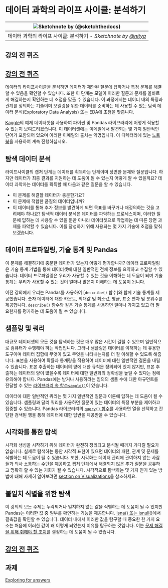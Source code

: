 # 데이터 과학의 라이프 사이클: 분석하기

|![ Sketchnote by [(@sketchthedocs)](https://sketchthedocs.dev) ](../../sketchnotes/15-Analyzing.png)|
|:---:|
| 데이터 과학의 라이프 사이클: 분석하기 - _Sketchnote by [@nitya](https://twitter.com/nitya)_ |

## 강의 전 퀴즈

## [강의 전 퀴즈](https://red-water-0103e7a0f.azurestaticapps.net/quiz/28)

데이터의 라이프사이클을 분석하면 데이터가 제안된 질문에 답하거나 특정 문제를 해결할 수 있음을 확인할 수 있습니다. 또한 이 단계는 모델이 이러한 질문과 문제를 올바르게 해결하는지 확인하는 데 초점을 맞출 수 있습니다. 이 과정에서는 데이터 내의 특징과 관계를 정의하는 기술이며 모델링을 위한 데이터를 준비하는 데 사용할 수 있는 탐색 데이터 분석(Exploratory Data Analysis) 또는 EDA에 초점을 맞춥니다.

 [Kaggle](https://www.kaggle.com/balaka18/email-spam-classification-dataset-csv/version/1)의 예제 데이터셋을 사용하여 파이썬 및 Pandas 라이브러리에 어떻게 적용할 수 있는지 보여드리겠습니다. 이 데이터셋에는 이메일에서 발견되는 몇 가지 일반적인 단어가 포함되어 있으며 이러한 이메일의 출처는 익명입니다. 이 디렉터리에 있는 [노트북](notebook.ipynb)을 사용하여 계속 진행하십시오.

## 탐색 데이터 분석

라이프사이클의 캡처 단계는 데이터를 획득하는 단계이며 당면한 문제와 질문입니다. 하지만 데이터가 최종 결과를 지원하는 데 도움이 될 수 있는지 어떻게 알 수 있을까요?
데이터 과학자는 데이터를 획득할 때 다음과 같은 질문을 할 수 있습니다.
- 이 문제를 해결할 데이터가 충분한가요?
- 이 문제에 적합한 품질의 데이터입니까?
- 이 데이터를 통해 추가 정보를 발견하게 되면 목표를 바꾸거나 재정의하는 것을 고려해야 하나요?
탐색적 데이터 분석은 데이터를 파악하는 프로세스이며, 이러한 질문에 답하는 데 사용할 수 있을 뿐만 아니라 데이터셋으로 작업하는 데 따른 당면 과제를 파악할 수 있습니다. 이를 달성하기 위해 사용되는 몇 가지 기술에 초점을 맞춰보겠습니다.

## 데이터 프로파일링, 기술 통계 및 Pandas
이 문제를 해결하기에 충분한 데이터가 있는지 어떻게 평가합니까? 데이터 프로파일링은 기술 통계 기법을 통해 데이터셋에 대한 일반적인 전체 정보를 요약하고 수집할 수 있습니다. 데이터 프로파일링은 우리가 사용할 수 있는 것을 이해하는 데 도움이 되며 기술 통계는 우리가 사용할 수 있는 것이 얼마나 많은지 이해하는 데 도움이 됩니다.

이전 강의에서 우리는 Pandas를 사용하여 [`describe()` 함수]와 함께 기술 통계를 제공했습니다. 숫자 데이터에 대한 카운트, 최대값 및 최소값, 평균, 표준 편차 및 분위수를 제공합니다. `describe()` 함수와 같은 기술 통계를 사용하면 얼마나 가지고 있고 더 필요한지를 평가하는 데 도움이 될 수 있습니다.

## 샘플링 및 쿼리
대규모 데이터셋의 모든 것을 탐색하는 것은 매우 많은 시간이 걸릴 수 있으며 일반적으로 컴퓨터가 수행해야 하는 작업입니다. 그러나 샘플링은 데이터를 이해하는 데 유용한 도구이며 데이터 집합에 무엇이 있고 무엇을 나타내는지를 더 잘 이해할 수 있도록 해줍니다. 표본을 사용하여 확률과 통계량을 적용하여 데이터에 대한 일반적인 결론을 내릴 수 있습니다. 표본 추출하는 데이터의 양에 대한 규칙은 정의되어 있지 않지만, 표본 추출하는 데이터의 양이 많을수록 데이터에 대한 일반화의 정확성을 높일 수 있다는 점에 유의해야 합니다.
Pandas에는 받거나 사용하려는 임의의 샘플 수에 대한 아규먼트를 전달할 수 있는 [라이브러리 속 함수`sample()`](https://pandas.pydata.org/pandas-docs/stable/reference/api/pandas.DataFrame.sample.html)이 있습니다.

데이터에 대한 일반적인 쿼리는 몇 가지 일반적인 질문과 이론에 답하는 데 도움이 될 수 있습니다. 샘플링과 달리 쿼리를 사용하면 질문이 있는 데이터의 특정 부분을 제어하고 집중할 수 있습니다.
Pandas 라이브러리의 [`query()` 함수](https://pandas.pydata.org/pandas-docs/stable/reference/api/pandas.DataFrame.query.html)를 사용하면 열을 선택하고 간단한 검색된 행을 통해 데이터에 대한 답변을 제공받을 수 있습니다.

## 시각화를 통한 탐색
시각화 생성을 시작하기 위해 데이터가 완전히 정리되고 분석될 때까지 기다릴 필요가 없습니다. 실제로 탐색하는 동안 시각적 표현이 있으면 데이터의 패턴, 관계 및 문제를 식별하는 데 도움이 될 수 있습니다. 또한, 시각화는 데이터 관리에 관여하지 않는 사람들과 의사 소통하는 수단을 제공하고 캡처 단계에서 해결되지 않은 추가 질문을 공유하고 명확히 할 수 있는 기회가 될 수 있습니다. 시각적으로 탐색하는 몇 가지 인기 있는 방법에 대해 자세히 알아보려면 [section on Visualizations](3-Data-Visualization)을 참조하세요.

## 불일치 식별을 위한 탐색
이 강의의 모든 주제는 누락되거나 일치하지 않는 값을 식별하는 데 도움이 될 수 있지만 Pandas는 이러한 값 중 일부를 확인하는 기능을 제공합니다. [isna() 또는 isnull()](https://pandas.pydata.org/pandas-docs/stable/reference/api/pandas.isna.html)에서 결측값을 확인할 수 있습니다. 데이터 내에서 이러한 값을 탐구할 때 중요한 한 가지 요소는 처음에 이러한 값이 왜 이렇게 되었는지 이유를 탐구하는 것입니다. 이는 [문제 해결을 위해 취해야 할 조치](2-Working-With-Data\08-data-preparation\notebook.ipynb)를 결정하는 데 도움이 될 수 있습니다.

## [강의 전 퀴즈](https://red-water-0103e7a0f.azurestaticapps.net/quiz/27)

## 과제

[Exploring for answers](assignment.md)
